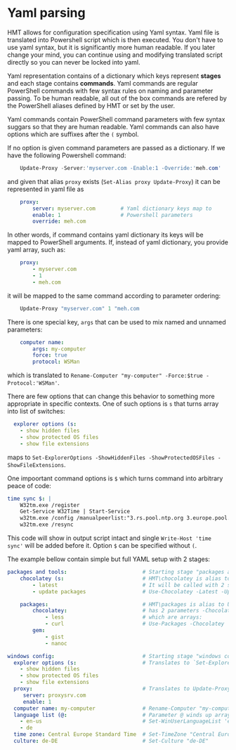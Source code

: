 # Yaml parsing

HMT allows for configuration specification using Yaml syntax. Yaml file is translated into Powershell script which is then executed. You don't have to use yaml syntax, but it is significantly more human readable. If you later change your mind, you can continue using and modifying translated script directly so you can never be locked into yaml.

Yaml representation contains of a dictionary which keys represent **stages** and each stage contains **commands**. Yaml commands are regular PowerShell commands with few syntax rules on naming and parameter passing. To be human readable, all out of the box commands are refered by the PowerShell aliases defined by HMT or set by the user.

Yaml commands contain PowerShell command parameters with few syntax suggars so that they are human readable. Yaml commands can also have options which are suffixes after the `(` symbol. 

If no option is given command parameters are passed as a dictionary. If we have the following Powershell command:

```powershell
    Update-Proxy -Server:'myserver.com -Enable:1 -Override:'meh.com'
```
and given that alias `proxy` exists (`Set-Alias proxy Update-Proxy`) it can be represented in yaml file as

```yaml
    proxy:
        server: myserver.com        # Yaml dictionary keys map to
        enable: 1                   # Powershell parameters
        override: meh.com
```

In other words, if command contains yaml dictionary its keys will be mapped to PowerShell arguments. If, instead of yaml dictionary, you provide yaml array, such as:

```yaml
    proxy:
        - myserver.com     
        - 1
        - meh.com
```
it will be mapped to the same command according to parameter ordering:

```powershell
    Update-Proxy "myserver.com" 1 "meh.com
```

There is one special key, `args` that can be used to mix named and unnamed parameters:

```yaml
    computer name:
        args: my-computer
        force: true
        protocol: WSMan
```
which is translated to `Rename-Computer "my-computer" -Force:$true -Protocol:'WSMan'`.

There are few options that can change this behavior to something more appropriate in specific contexts. One of such options is `s` that turns array into list of switches:

```yaml
  explorer options (s:
    - show hidden files
    - show protected OS files
    - show file extensions
```
maps to `Set-ExplorerOptions -ShowHiddenFiles -ShowProtectedOSFiles -ShowFileExtensions`. 

One impoortant command options is `$` which turns command into arbitrary peace of code:

```yaml
time sync $: |
    W32tm.exe /register
    Get-Service W32Time | Start-Service
    w32tm.exe /config /manualpeerlist:"3.rs.pool.ntp.org 3.europe.pool.ntp.org" /syncfromflags:manual /update
    w32tm.exe /resync
```
This code will show in output script intact and single `Write-Host 'time sync'` will be added before it. 
Option `$` can be specified without `(`.

The example bellow contain simple but full YAML setup with 2 stages:

```yaml
packages and tools:                        # Starting stage "packages and tools"
    chocolatey (s:                         # HMT\chocolatey is alias to Use-Chocolatey
        - latest                           # It will be called with 2 switch parameters
        - update packages                  # Use-Chocolatey -Latest -UpdatePackages

    packages:                              # HMT\packages is alias to Use-Packages and it
        chocolatey:                        # has 2 parameters -Chocolatey and -Gem
            - less                         # which are arrays:
            - curl                         # Use-Packages -Chocolatey 'less','curl' -Gem 'gist','nanoc'
        gem:
            - gist
            - nanoc

windows config:                            # Starting stage "windows config"
  explorer options (s:                     # Translates to `Set-ExplorerOptions` with switches
    - show hidden files
    - show protected OS files
    - show file extensions
  proxy:                                   # Translates to Update-Proxy -Server proxysrv.com -Enalbe 1
     server: proxysrv.com
     enable: 1
  computer name: my-computer               # Rename-Computer "my-computer"
  language list (@:                        # Parameter @ winds up array to first argumente so this is
    - en-us                                # Set-WinUserLanguageList 'enu-us','de'
    - de
  time zone: Central Europe Standard Time  # Set-TimeZone "Central Europe Standard Time"
  culture: de-DE                           # Set-Culture "de-DE"
```